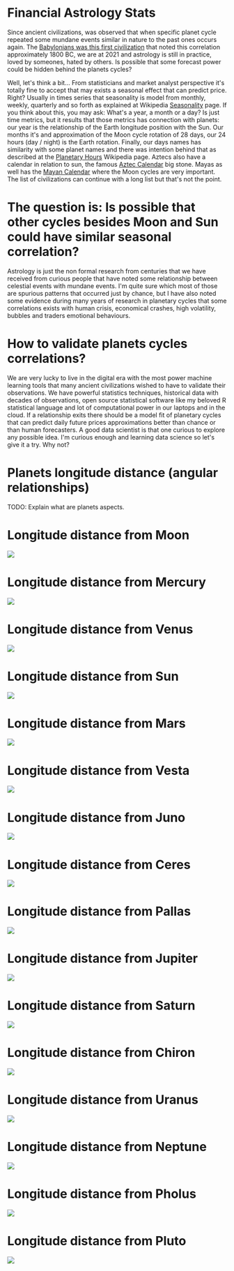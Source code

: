 # Financial Astrology Stats

Since ancient civilizations, was observed that when specific planet cycle repeated some mundane events similar in nature to the past ones occurs again. The [Babylonians was this first civilization][1] that noted this correlation approximately 1800 BC, we are at 2021 and astrology is still in practice, loved by someones, hated by others. Is possible that some forecast power could be hidden behind the planets cycles?

Well, let's think a bit... From statisticians and market analyst perspective it's totally fine to accept that may exists a seasonal effect that can predict price. Right? Usually in times series that seasonality is model from monthly, weekly, quarterly and so forth as explained at Wikipedia [Seasonality][2] page. If you think about this, you may ask: What's a year, a month or a day? Is just time metrics, but it results that those metrics has connection with planets: our year is the relationship of the Earth longitude position with the Sun. Our months it's and approximation of the Moon cycle rotation of 28 days, our 24 hours (day / night) is the Earth rotation. Finally, our days names has similarity with some planet names and there was intention behind that as described at the [Planetary Hours][3] Wikipedia page. Aztecs also have a calendar in relation to sun, the famous [Aztec Calendar][4] big stone. Mayas as well has the [Mayan Calendar][5] where the Moon cycles are very important. The list of civilizations can continue with a long list but that's not the point.

# The question is: Is possible that other cycles besides Moon and Sun could have similar seasonal correlation?

Astrology is just the non formal research from centuries that we have received from curious people that have noted some relationship between celestial events with mundane events. I'm quite sure which most of those are spurious patterns that occurred just by chance, but I have also noted some evidence during many years of research in planetary cycles that some correlations exists with human crisis, economical crashes, high volatility, bubbles and traders emotional behaviours.

# How to validate planets cycles correlations?

We are very lucky to live in the digital era with the most power machine learning tools that many ancient civilizations wished to have to validate their observations. We have powerful statistics techniques, historical data with decades of observations, open source statistical software like my beloved R statistical language and lot of computational power in our laptops and in the cloud. If a relationship exits there should be a model fit of planetary cycles that can predict daily future prices approximations better than chance or than human forecasters. A good data scientist is that one curious to explore any possible idea. I'm curious enough and learning data science so let's give it a try. Why not?

# Planets longitude distance (angular relationships)
TODO: Explain what are planets aspects.

# Longitude distance from Moon
![](visualizations/planets_longitude_distance_MO.png?raw=true)

# Longitude distance from Mercury
![](visualizations/planets_longitude_distance_ME.png?raw=true)

# Longitude distance from Venus
![](visualizations/planets_longitude_distance_VE.png?raw=true)

# Longitude distance from Sun
![](visualizations/planets_longitude_distance_SU.png?raw=true)

# Longitude distance from Mars
![](visualizations/planets_longitude_distance_MA.png?raw=true)

# Longitude distance from Vesta
![](visualizations/planets_longitude_distance_VS.png?raw=true)

# Longitude distance from Juno
![](visualizations/planets_longitude_distance_JN.png?raw=true)

# Longitude distance from Ceres
![](visualizations/planets_longitude_distance_CE.png?raw=true)

# Longitude distance from Pallas
![](visualizations/planets_longitude_distance_PA.png?raw=true)

# Longitude distance from Jupiter
![](visualizations/planets_longitude_distance_JU.png?raw=true)

# Longitude distance from Saturn
![](visualizations/planets_longitude_distance_SA.png?raw=true)

# Longitude distance from Chiron
![](visualizations/planets_longitude_distance_CH.png?raw=true)

# Longitude distance from Uranus
![](visualizations/planets_longitude_distance_UR.png?raw=true)

# Longitude distance from Neptune
![](visualizations/planets_longitude_distance_NE.png?raw=true)

# Longitude distance from Pholus
![](visualizations/planets_longitude_distance_PH.png?raw=true)

# Longitude distance from Pluto
![](visualizations/planets_longitude_distance_PL.png?raw=true)

[1]: https://en.wikipedia.org/wiki/Babylonian_astrology
[2]: https://en.wikipedia.org/wiki/Seasonality
[3]: https://en.wikipedia.org/wiki/Planetary_hours
[4]: https://en.wikipedia.org/wiki/Aztec_calendar
[5]: https://en.wikipedia.org/wiki/Maya_calendar